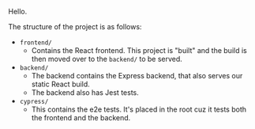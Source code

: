 Hello.

The structure of the project is as follows:

- `frontend/`
  - Contains the React frontend. This project is "built" and the build is then moved over to the `backend/` to be served.
- `backend/`
  - The backend contains the Express backend, that also serves our static React build.
  - The backend also has Jest tests.
- `cypress/`
  - This contains the e2e tests. It's placed in the root cuz it tests both the frontend and the backend.

